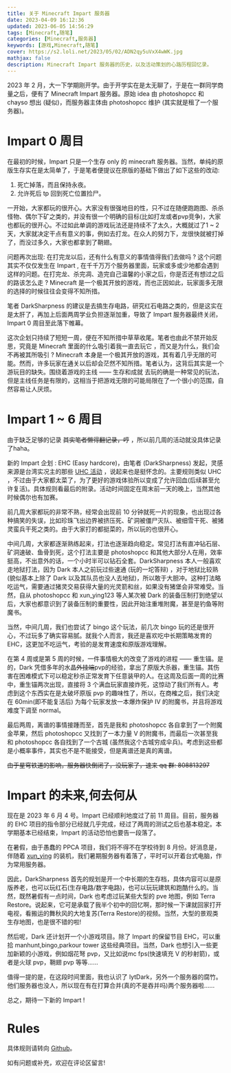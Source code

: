 ```yaml
---
title: 关于 Minecraft Impart 服务器
date: 2023-04-09 16:12:36
updated: 2023-06-05 14:56:29
tags: [Minecraft,随笔]
categories: [Minecraft,服务器]
keywords: [游戏,Minecraft,随笔]
cover: https://s2.loli.net/2023/05/02/ADN2qy5uVxX4wWK.jpg
mathjax: false
description: Minecraft Impart 服务器的历史，以及活动策划的心路历程回忆录。
---
```

2023 年 2 月，大一下学期刚开学。由于开学实在是太无聊了，于是在一群同学商量之后，便有了 Minecraft Impart 服务器。原始 idea 由 photoshopcc 和 chayso 想出 (疑似)，而服务器主体由 photoshopcc 维护 (其实就是租了一个服务器)。

# Impart 0 周目

在最初的时候，Impart 只是一个生存 only 的 minecraft 服务器。当然，单纯的原版生存实在是太简单了，于是笔者便提议在原版的基础下做出了如下这些的改动:

1. 死亡掉落，而且保持永夜。
2. 允许死后 tp 回到死亡位置捡尸。

一开始，大家都玩的很开心。大家没有很强地目的性，只不过在随便跑跑图、杀杀怪物、偶尔下矿之类的，并没有很一个明确的目标(比如打龙或者pvp竞争)，大家也都玩的很开心。不过如此单调的游戏玩法还是持续不了太久，大概就过了1 ~ 2 天，大家就决定干点有意义的事，例如去打龙。在众人的努力下，龙很快就被打掉了，而没过多久，大家也都拿到了鞘翅。

问题再次出现: 在打完龙以后，还有什么有意义的事情值得我们去做吗 ? 这个问题其实不仅仅发生在 Impart , 在千千万万个服务器里面，玩家或多或少地都会遇到这样的问题。在打完龙、杀完凋、造完自己温馨的小家之后，你是否还有想过之后的路该怎么走 ? Minecraft 是一个极其开放的游戏，而也正因如此，玩家面多无限的选择的时候往往会变得不知所措。

笔者 DarkSharpness 的建议是去搞生存电路，研究红石电路之类的，但是这实在是太肝了，再加上后面两周学业负担逐渐加重，导致了 Impart 服务器最终关闭，Impart 0 周目至此落下帷幕。

这次企划只持续了短短一周，便在不知所措中草草收尾。笔者也由此不禁开始反思，究竟是 Minecraft 里面的什么吸引着我一直去玩它 ，而又是为什么，我们会不再被其所吸引 ? Minecraft 本身是一个极其开放的游戏，其有着几乎无限的可能。然而，许多玩家在通关以后却会茫然不知所措。笔者认为，这背后其实是一个游玩目的缺失。围绕着游戏的主线 —— 生存和成就 去玩的确是一种常见的玩法，但是主线任务是有限的，这相当于把游戏无限的可能局限在了一个很小的范围，自然容易让人厌烦。

# Impart 1 ~ 6 周目

由于缺乏足够的记录 ~~其实笔者懒得翻记录，哼~~ ，所以前几周的活动就没具体记录了haha。

新的 Impart 企划 : EHC (Easy hardcore)，由笔者 (DarkSharpness) 发起，灵感来源是台湾实况主的那些 [UHC 活动](https://www.bilibili.com/video/BV1JW41137Jn/) ，说起来也是挺怀念的。主要规则类似 UHC ，不过由于大家都太菜了，为了更好的游戏体验所以变成了允许回血(后续甚至允许复活)。具体规则看最后的附录。活动时间固定在周末前一天的晚上，当然其他时候偶尔也有加赛。

前几周大家都玩的非常不熟，经常会出现前 10 分钟就死一片的现象，也出现过各种搞笑的失误，比如珍珠飞出边界被挤压死、矿洞被僵尸灭队、被细雪干死、被猪灵蛮兵干死之类的。由于大家打的都挺菜的，所以玩的也很开心。

中间几周，大家都逐渐熟练起来，打法也逐渐趋向稳定。常见打法有直冲钻石层、矿洞速破、鱼骨到死，这个打法主要是 photoshopcc 和其他大部分人在用，效率挺高，不出意外的话，一个小时半可以钻石全套。DarkSharpness 本人一般喜欢走地狱打法，因为 Dark 本人之前玩过些速通 (玩的一坨答辩) ，对于地狱比较熟 (貌似基本上除了 Dark 以及其队员也没人去地狱)，所以敢于大胆冲。这种打法略吃运气，需要通过猪灵交易获得大量的光灵箭和丝，如果没有猪堡会非常难受。当然，自从 photoshopcc 和 xun_ying123 等人某次被 Dark 的装备压制打到绝望以后，大家也都意识到了装备压制的重要性，因此开始注重堆附魔，甚至是钓鱼等附魔书。

当然，中间几周，我们也尝试了 bingo 这个玩法，前几次 bingo 玩的还是很开心，不过玩多了确实容易腻。就我个人而言，我还是喜欢吃中长期策略发育的 EHC，这更加不吃运气，考验的是发育速度和原版游戏理解。

在第 4 周或是第 5 周的时候，一件事情极大的改变了游戏的进程 —— 重生锚。是的，Dark 凭借多年的水晶~~外挂端~~pvp的经验，拿出了原版大杀器，重生锚。其伤害在困难模式下可以稳定秒杀正常发育下任意装甲的人。在这周及后面一周的比赛中，重生锚两次出现，直接将 3 个满血玩家直接炸死，这惊动了我们所有人。考虑到这个东西实在是太破坏原版 pvp 的趣味性了，所以，在商榷之后，我们决定在 60min(即不能复活后) 为每个玩家发放一本爆炸保护 IV 的附魔书，并且将游戏难度下调至 normal。

最后两周，离谱的事情接踵而至，首先是我和 photoshopcc 各自拿到了一个附魔金苹果，然后 photoshopcc 又找到了一本力量 V 的附魔书，而最后一次甚至我和 photoshopcc 各自找到了一个古城 (虽然我这个古城穷成伞兵)。考虑到这些都是小概率事件，其实也不是不能接受，但是离谱还是真的离谱。

~~由于星穹铁道的影响，服务器快倒闭了，没玩家了，速来 qq 群: 808813297~~

# Impart 的未来,何去何从

现在是 2023 年 6 月 4 号。Impart 已经顺利地度过了前 11 周目。目前，服务器的 EHC 项目的指令部分已经就几乎完成，经过了两周的测试之后也基本稳定。本学期基本已经结束，Impart 的活动恐怕也要告一段落了。

在暑假，由于愚蠢的 PPCA 项目，我们将不得不在学校待到 8 月份。好消息是，伴随着 [xun_ying](https://github.com/xunying123) 的装机，我们暑期服务器有着落了，平时可以开着台式电脑，作为常用服务器。

因此，DarkSharpness 首先的规划是开一个中长期的生存档，具体内容可以是原版养老，也可以玩红石(生存电路/数字电路)，也可以玩玩建筑和跑酷什么的。当然，既然暑假有一点时间，Dark 也考虑过玩某些大型的 pve 地图，例如 Terra Restore。说起来，它可是承载了我半个初中的回忆啊，那时候一下课就回家打开电视，看搬运的舞秋风的大地复苏(Terra Restore)的视频。当然，大型的景观类生存地图，也是很不错的啦!

然后呢，Dark 还计划开一个小游戏项目。除了 Impart 的保留节目 EHC，可以重拾 manhunt,bingo,parkour tower 这些经典项目。当然，Dark 也想引入一些更加新颖的小游戏，例如烟花弩 pvp，又比如说mc fps(快速填充 V 的秒射箭)，或者是火球 pvp，鞘翅 pvp 等等......

值得一提的是，在这段时间里面，我也认识了 lytDark，另外一个服务器的腐竹。他们服务器也没人，所以现在有在打算合并(真的不是吞并吗)两个服务器啦......

总之，期待一下新的 Impart !

# Rules

具体规则请转向 [Github](https://github.com/DarkSharpness/DarkSharpness/blob/main/Game/Minecraft/Impart/rules.md)。

如有问题或补充，欢迎在评论区留言!
